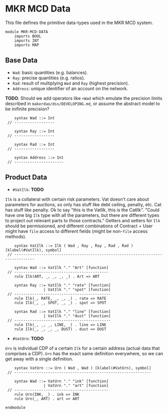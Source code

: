MKR MCD Data
============

This file defines the primitive data-types used in the MKR MCD system.

```k
module MKR-MCD-DATA
    imports BOOL
    imports INT
    imports MAP
```

Base Data
---------

-   `Wad`: basic quantities (e.g. balances).
-   `Ray`: precise quantities (e.g. ratios).
-   `Rad`: result of multiplying `Wad` and `Ray` (highest precision).
-   `Address`: unique identifier of an account on the network.

**TODO**: Should we add operators like `+Wad` which emulate the precision limits described in `makerdao/dss/DEVELOPING.md`, or assume the abstract model to be inifinite precision?

```k
    syntax Wad ::= Int
 // ------------------

    syntax Ray ::= Int
 // ------------------

    syntax Rad ::= Int
 // ------------------

    syntax Address ::= Int
 // ----------------------
```

Product Data
------------

-   `#VatIlk`: **TODO**

`Ilk` is a collateral with certain risk parameters.
Vat doesn't care about parameters for auctions, so only has stuff like debt ceiling, penalty, etc.
Cat has stuff like penalty.
Ok to say "this is the VatIlk, this is the CatIlk".
"Could have one big `Ilk` type with all the parameters, but there are different types to project out relevant parts to those contracts."
Getters and setters for `Ilk` should be permissioned, and different combinations of Contract + User might have `file` access to different fields (might be non-`file` access methods).

```k
    syntax VatIlk ::= Ilk ( Wad , Ray , Ray , Rad , Rad ) [klabel(#VatIlk), symbol]
 // -------------------------------------------------------------------------------

    syntax Wad ::= VatIlk "." "Art" [function]
 // ------------------------------------------
    rule Ilk(ART, _, _, _, _) . Art => ART

    syntax Ray ::= VatIlk "." "rate" [function]
                 | VatIlk "." "spot" [function]
 // -------------------------------------------
    rule Ilk(_, RATE, _, _, _) . rate => RATE
    rule Ilk(_, _, SPOT, _, _) . spot => SPOT

    syntax Rad ::= VatIlk "." "line" [function]
                 | VatIlk "." "dust" [function]
 // -------------------------------------------
    rule Ilk(_, _, _, LINE, _) . line => LINE
    rule Ilk(_, _, _, _, DUST) . dust => DUST
```

-   `#VatUrn`: **TODO**

`Urn` is individual CDP of a certain `Ilk` for a certain address (actual data that comprises a CDP).
`Urn` has the exact same definition everywhere, so we can get away with a single definition.

```k
    syntax VatUrn ::= Urn ( Wad , Wad ) [klabel(#VatUrn), symbol]
 // -------------------------------------------------------------

    syntax Wad ::= VatUrn "." "ink" [function]
                 | VatUrn "." "art" [function]
 // ------------------------------------------
    rule Urn(INK, _) . ink => INK
    rule Urn(_, ART) . art => ART
```

```k
endmodule
```
